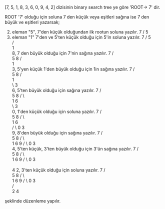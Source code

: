 

[7, 5, 1, 8, 3, 6, 0, 9, 4, 2] dizisinin binary search tree ye göre 'ROOT-> 7' dir.

ROOT '7' olduğu için soluna 7 den küçük veya eşitleri sağına ise 7 den büyük ve eşitleri yazarsak;

 2. eleman "5", 7'den küçük olduğundan ilk rootun soluna yazılır.
				7
			       / 
			      5
 3. eleman "1" 7'den ve 5'ten küçük olduğu için 5'in soluna yazılır.
				7
			       / 
			      5   
			     /    
			    1      
 8, 7 den büyük olduğu için 7'nin sağına yazılır.
				7
			       / \
			      5   8
			     /    
			    1      
 3, 5'yen küçük 1'den büyük olduğu için 1in sağına yazılır.
				7
			       / \
			      5   8
			     /    
			    1      
			     \ 
		 	      3  
 6, 5'ten büyük olduğu için sağına yazılır.
				7
			       / \
			      5   8
			     / \   
			    1   6   
			     \ 
		 	      3  
 0, 1'den küçük olduğu için soluna yazılır.
				7
			       / \
			      5   8
			     / \   
			    1   6   
			   / \ 
		 	  0   3  
 9, 8'den büyük olduğu için sağına yazılır.
				7
			       / \
			      5   8
			     / \   \
			    1   6   9
			   / \ 
		 	  0   3  
 4, 5'ten küçük, 3'ten büyük olduğu için 3'ün sağına yazılır.
				7
			       / \
			      5   8
			     / \   \
			    1   6   9
			   / \ 
		 	  0   3  
			       \
			        4
 2, 3'ten küçük olduğu için soluna yazılır.
				7
			       / \
			      5   8
			     / \   \
			    1   6   9
			   / \ 
		 	  0   3  
			     / \
			    2   4
          
 şeklinde düzenleme yapılır.         
